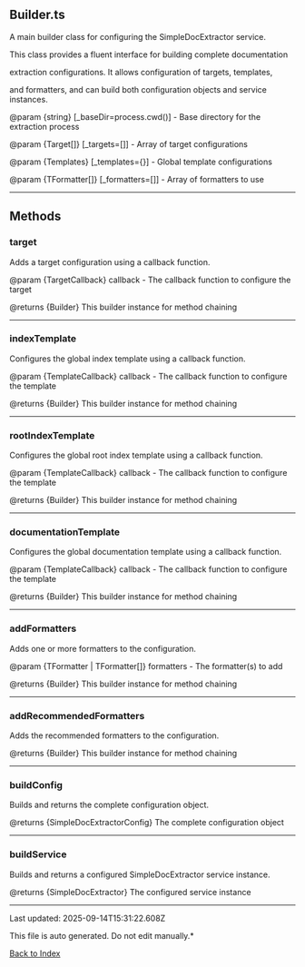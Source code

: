 ## Builder.ts





 A main builder class for configuring the SimpleDocExtractor service.

 

 This class provides a fluent interface for building complete documentation

 extraction configurations. It allows configuration of targets, templates,

 and formatters, and can build both configuration objects and service instances.

 

 @param {string} [_baseDir=process.cwd()] - Base directory for the extraction process

 @param {Target[]} [_targets=[]] - Array of target configurations

 @param {Templates} [_templates={}] - Global template configurations

 @param {TFormatter[]} [_formatters=[]] - Array of formatters to use

 



---



## Methods



### **target**

 Adds a target configuration using a callback function.

 

 @param {TargetCallback} callback - The callback function to configure the target

 @returns {Builder} This builder instance for method chaining

 



---



### **indexTemplate**

 Configures the global index template using a callback function.

 

 @param {TemplateCallback} callback - The callback function to configure the template

 @returns {Builder} This builder instance for method chaining

 



---



### **rootIndexTemplate**

 Configures the global root index template using a callback function.

 

 @param {TemplateCallback} callback - The callback function to configure the template

 @returns {Builder} This builder instance for method chaining

 



---



### **documentationTemplate**

 Configures the global documentation template using a callback function.

 

 @param {TemplateCallback} callback - The callback function to configure the template

 @returns {Builder} This builder instance for method chaining

 



---



### **addFormatters**

 Adds one or more formatters to the configuration.

 

 @param {TFormatter | TFormatter[]} formatters - The formatter(s) to add

 @returns {Builder} This builder instance for method chaining

 



---



### **addRecommendedFormatters**

 Adds the recommended formatters to the configuration.

 

 @returns {Builder} This builder instance for method chaining

 



---



### **buildConfig**

 Builds and returns the complete configuration object.

 

 @returns {SimpleDocExtractorConfig} The complete configuration object

 



---



### **buildService**

 Builds and returns a configured SimpleDocExtractor service instance.

 

 @returns {SimpleDocExtractor} The configured service instance

 



---



Last updated: 2025-09-14T15:31:22.608Z



This file is auto generated. Do not edit manually.*



[Back to Index](./index.md)